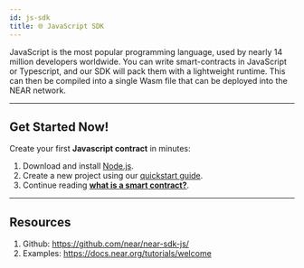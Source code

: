 ```yaml
---
id: js-sdk
title: 🌐 JavaScript SDK
---
```


JavaScript is the most popular programming language, used by nearly 14 million developers worldwide. You can write smart-contracts in JavaScript or Typescript, and our SDK will pack them with a lightweight runtime. This can then be compiled into a single Wasm file that can be deployed into the NEAR network.

---

## Get Started Now!
Create your first **Javascript contract** in minutes:
1. Download and install [Node.js](https://nodejs.org/en/download/).
2. Create a new project using our [quickstart guide](./quickstart.md).
3. Continue reading **[what is a smart contract?](./whatiscontract.md)**.

---

## Resources
1. Github: https://github.com/near/near-sdk-js/
2. Examples: https://docs.near.org/tutorials/welcome